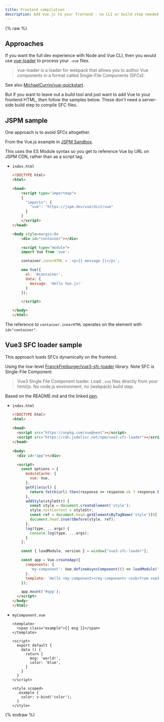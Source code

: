 ```yaml
---
title: Frontend compilation
description: Add Vue.js to your frontend - no CLI or build step needed
---
```


{% raw %}


## Approaches

If you want the full dev experience with Node and Vue CLI, then you would use [vue-loader](https://vue-loader.vuejs.org/) to process your `.vue` files. 

> vue-loader is a loader for webpack that allows you to author Vue components in a format called Single-File Components (SFCs):

See also [MichaelCurrin/vue-quickstart](https://github.com/MichaelCurrin/vue-quickstart).

But if you want to leave out a build tool and just want to add Vue to your frontend HTML, then follow the samples below. These don't need a server-side build step to compile SFC files.


## JSPM sample

One approach is to avoid SFCs altogether.

From the Vue.js example in [JSPM Sandbox](https://jspm.org/sandbox).

This uses the ES Module syntax so you get to reference Vue by URL on JSPM CDN, rather than as a script tag.

- `index.html`
    ```html
    <!DOCTYPE html>
    <html>
    
    <head>
        <script type="importmap">
        {
          "imports": {
            "vue": "https://jspm.dev/vue/dist/vue"
          }
        }
        </script>
    </head>

    <body style=margin:0>
        <div id="container"></div>

        <script type="module">
        import Vue from 'vue';

        container.innerHTML = `<p>{{ message }}</p>`;

        new Vue({
          el: '#container',
          data: {
            message: 'Hello Vue.js!'
          }
        });

        </script>

    </body>
    </html>
    ```

The reference to `container.innerHTML` operates on the element with `id="container"`.


## Vue3 SFC loader sample

This approach loads SFCs dynamically on the frontend.

Using the low-level [FranckFreiburger/vue3-sfc-loader](https://github.com/FranckFreiburger/vue3-sfc-loader) library. Note SFC is Single-File Component.

>  Vue3 Single File Component loader. Load `.vue` files directly from your html/js. No node.js environment, no (webpack) build step. 

Based on the README.md and the linked [pen](https://codepen.io/franckfreiburger/project/editor/AqPyBr).

- `index.html`
    ```html
    <!DOCTYPE html>
    <html>
        
    <head>
      <script src="https://unpkg.com/vue@next"></script>
      <script src="https://cdn.jsdelivr.net/npm/vue3-sfc-loader"></script>
    </head>
        
    <body>
      <div id="app"></div>

      <script>
        const options = {
          moduleCache: {
            vue: Vue,
          },
          getFile(url) {
            return fetch(url).then(response => response.ok ? response.text() : Promise.reject(response));
          },
          addStyle(styleStr) {
            const style = document.createElement('style');
            style.textContent = styleStr;
            const ref = document.head.getElementsByTagName('style')[0] || null;
            document.head.insertBefore(style, ref);
          },
          log(type, ...args) {
            console.log(type, ...args);
          }
        };

        const { loadModule, version } = window["vue3-sfc-loader"];

        const app = Vue.createApp({
          components: {
            'my-component': Vue.defineAsyncComponent(() => loadModule('./myComponent.vue', options)),
          },
          template: `Hello <my-component></my-component> <sub>from vue3-sfc-loader v${ version }</sub>`
        });

        app.mount('#app');
      </script>
    </body>
    </html>
    ```
- `myComponent.vue`
    ```vue
    <template>
      <span class="example">{{ msg }}</span>
    </template>
    
    <script>
      export default {
        data () {
          return {
            msg: 'world!',
            color: 'blue',
          }
        }
      }
    </script>

    <style scoped>
      .example {
        color: v-bind('color');
      }
    </style>
    ```

{% endraw %}
